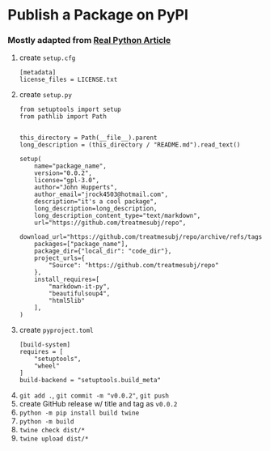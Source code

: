 # Publish a Package on PyPI
### Mostly adapted from [Real Python Article](https://realpython.com/pypi-publish-python-package/)

1. create `setup.cfg`
    ```
    [metadata]
    license_files = LICENSE.txt
    ```
2. create `setup.py`
    ```
    from setuptools import setup
    from pathlib import Path


    this_directory = Path(__file__).parent
    long_description = (this_directory / "README.md").read_text()

    setup(
        name="package_name",
        version="0.0.2",
        license="gpl-3.0",
        author="John Hupperts",
        author_email="jrock4503@hotmail.com",
        description="it's a cool package",
        long_description=long_description,
        long_description_content_type="text/markdown",
        url="https://github.com/treatmesubj/repo",
        download_url="https://github.com/treatmesubj/repo/archive/refs/tags/v0.0.2.tar.gz",
        packages=["package_name"],
        package_dir={"local_dir": "code_dir"},
        project_urls={
            "Source": "https://github.com/treatmesubj/repo"
        },
        install_requires=[
            "markdown-it-py",
            "beautifulsoup4",
            "html5lib"
        ],
    )
    ```
3. create `pyproject.toml`
    ```
    [build-system]
    requires = [
        "setuptools",
        "wheel"
    ]
    build-backend = "setuptools.build_meta"
    ```
4. `git add .`, `git commit -m "v0.0.2"`, `git push`
5. create GitHub release w/ title and tag as `v0.0.2`
6. `python -m pip install build twine`
7. `python -m build`
8. `twine check dist/*` 
9. `twine upload dist/*`
